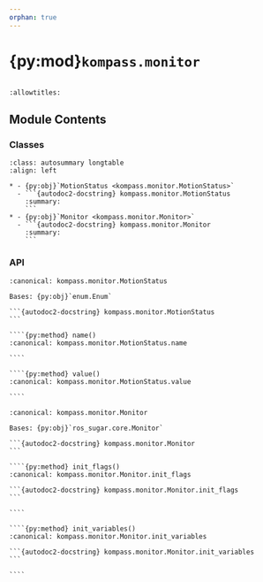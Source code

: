 ```yaml
---
orphan: true
---
```


# {py:mod}`kompass.monitor`

```{py:module} kompass.monitor
```

```{autodoc2-docstring} kompass.monitor
:allowtitles:
```

## Module Contents

### Classes

````{list-table}
:class: autosummary longtable
:align: left

* - {py:obj}`MotionStatus <kompass.monitor.MotionStatus>`
  - ```{autodoc2-docstring} kompass.monitor.MotionStatus
    :summary:
    ```
* - {py:obj}`Monitor <kompass.monitor.Monitor>`
  - ```{autodoc2-docstring} kompass.monitor.Monitor
    :summary:
    ```
````

### API

`````{py:class} MotionStatus
:canonical: kompass.monitor.MotionStatus

Bases: {py:obj}`enum.Enum`

```{autodoc2-docstring} kompass.monitor.MotionStatus
```

````{py:method} name()
:canonical: kompass.monitor.MotionStatus.name

````

````{py:method} value()
:canonical: kompass.monitor.MotionStatus.value

````

`````

`````{py:class} Monitor(componenets_names: typing.List[str], enable_health_status_monitoring: bool = True, events: typing.Optional[typing.List[kompass.event.Event]] = None, actions: typing.Optional[typing.Dict[str, kompass.actions.Action]] = None, config: typing.Optional[kompass.config.BaseConfig] = None, services_components: typing.Optional[typing.List[kompass.components.component.Component]] = None, action_servers_components: typing.Optional[typing.List[kompass.components.component.Component]] = None, activate_on_start: typing.Optional[typing.List[kompass.components.component.Component]] = None, start_on_init: bool = False, component_name: str = 'monitor', callback_group: typing.Optional[typing.Union[rclpy.callback_groups.MutuallyExclusiveCallbackGroup, rclpy.callback_groups.ReentrantCallbackGroup]] = None, **kwargs)
:canonical: kompass.monitor.Monitor

Bases: {py:obj}`ros_sugar.core.Monitor`

```{autodoc2-docstring} kompass.monitor.Monitor
```

````{py:method} init_flags()
:canonical: kompass.monitor.Monitor.init_flags

```{autodoc2-docstring} kompass.monitor.Monitor.init_flags
```

````

````{py:method} init_variables()
:canonical: kompass.monitor.Monitor.init_variables

```{autodoc2-docstring} kompass.monitor.Monitor.init_variables
```

````

`````
